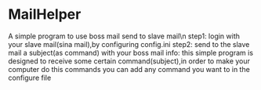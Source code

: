 # MailHelper
A simple program to use boss mail send to slave mail\n
step1: login with your slave mail(sina mail),by configuring config.ini
step2: send to the slave mail a subject(as command) with your boss mail
info:
  this simple program is designed to receive some certain command(subject),in order to make your computer do this commands
  you can add any command you want to in the configure file
